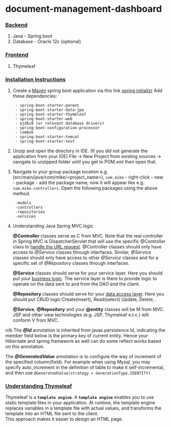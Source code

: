 # document-management-dashboard
### <ins>Backend</ins>
1. Java - Spring boot
2. Database - Oracle 12c (optional)

### <ins>Frontend</ins>
1. Thymeleaf

### <ins>Installation Instructions</ins>
1. Create a [Maven](https://maven.apache.org/what-is-maven.html) spring boot application via this link [spring initializr](https://start.spring.io/) Add these dependencies:

        - spring-boot-starter-parent
        - spring-boot-starter-data-jpa
        - spring-boot-starter-thymeleaf
        - spring-boot-starter-web
        - ojdbc8 (or relevant database drivers)
        - spring-boot-configuration-processor
        - lombok
        - spring-boot-starter-tomcat
        - spring-boot-starter-test
      
3. Unzip and open the directory in IDE. (If you did not generate the application from your IDE)
        File -> New Project from existing sources -> navigate to unzipped folder until you get to POM.xml then open that.

4. Navigate to your group package location e.g. (src/main/java/com/mike/<project_name>), `com.mike` - right-click - new - package - add the package name;
        now it will appear like e.g. `com.mike.controllers`. Open the following packages using the above method.
        
        -models
        -controllers
        -repositories
        -services
        
5. Understanding Java Spring MVC logic

      **@Controller** classes serve as C from MVC. Note that the real controller in Spring MVC is DispatcherServlet that will use the specific @Controller class to <ins>handle the URL request</ins>. @Controller classes should only have access to *@Service* classes through interfaces. Similar, *@Service* classes should only have access to other *@Service* classes and for a specific set of *@Repository* classes through interfaces.

      **@Service** classes should serve for your service layer. Here you should put your <ins>business logic</ins>. The service layer is there to provide logic to operate on the data sent to and from the DAO and the client.

      **@Repository** classes should serve for your <ins>data access layer</ins>. Here you should put CRUD logic:Create(insert), Read(select) Update, Delete, .

      **@Service**, **@Repository** and your **@entity** classes will be M from MVC. JSP and other view technologies (e.g. JSP, Thymeleaf e.t.c.) will conform V from MVC.

n/b
The ***@Id*** annotation is inherited from javax.persistence.Id, indicating the member field below is the primary key of current entity. Hence your Hibernate and spring framework as well  can do some reflect works based on this annotation.

The ***@GeneratedValue*** annotation is to configure the way of increment of the specified column(field). For example when using Mysql, you may specify                      auto_increment in the definition of table to make it self-incremental, and then use `@GeneratedValue(strategy = GenerationType.IDENTITY)`

  
### <ins>Understanding Thymeleaf</ins>

Thymeleaf is a **`template engine`**. A  **`template engine`** enables you to use static template files in your application. At runtime, the template engine  
replaces variables in a template file with actual values, and transforms the template into an HTML file sent to the client.  
This approach makes it easier to design an HTML page.



        
        


